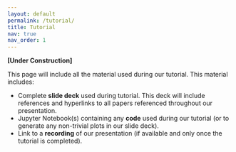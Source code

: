 ```yaml
---
layout: default
permalink: /tutorial/
title: Tutorial
nav: true
nav_order: 1
---
```


**\[Under Construction\]**

This page will include all the material used during our tutorial. This material includes:
- Complete **slide deck** used during tutorial. This deck will include references and hyperlinks to all papers referenced throughout our presentation.
- Jupyter Notebook(s) containing any **code** used during our tutorial (or to generate any non-trivial plots in our slide deck).
- Link to a **recording** of our presentation (if available and only once the tutorial is completed).

